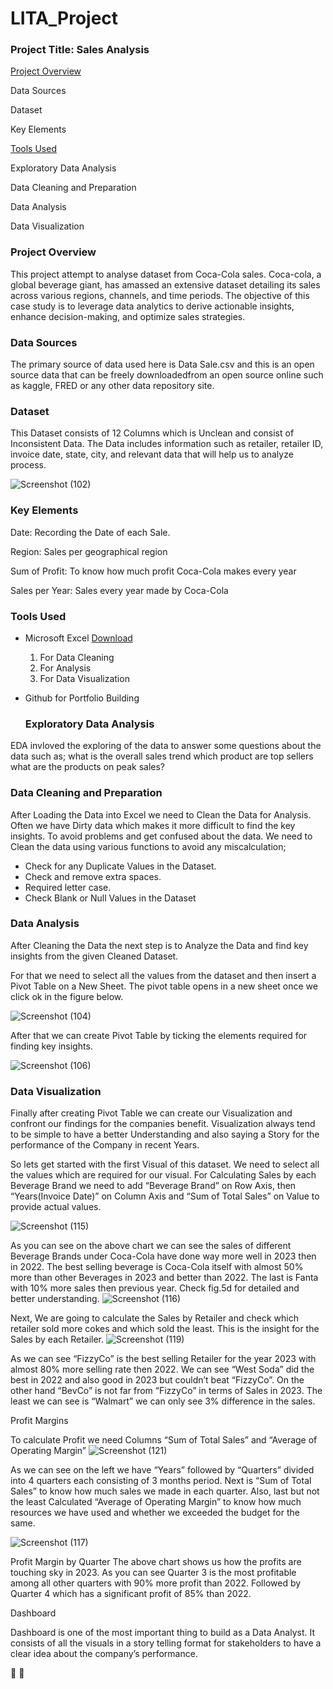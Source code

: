 # LITA_Project
### Project Title: Sales Analysis

[Project Overview](#project.overview)

Data Sources

Dataset

Key Elements

[Tools Used](#tools.used)

Exploratory Data Analysis

Data Cleaning and Preparation

Data Analysis

Data Visualization

### Project Overview
This project attempt to analyse dataset from Coca-Cola sales. Coca-cola, a global beverage giant, has amassed an extensive dataset detailing its sales across various regions, channels, and time periods. The objective of this case study is to leverage data analytics to derive actionable insights, enhance decision-making, and optimize sales strategies.

### Data Sources
The primary source of data used here is Data Sale.csv and this is an open source data that can be freely downloadedfrom an open source online such as kaggle, FRED or any other data repository site. 

### Dataset
This Dataset consists of 12 Columns which is Unclean and consist of Inconsistent Data. The Data includes information such as retailer, retailer ID, invoice date, state, city, and relevant data that will help us to analyze process.

![Screenshot (102)](https://github.com/user-attachments/assets/05767756-c97a-48a0-99cf-b8cdb62ac23c)

### Key Elements

Date: Recording the Date of each Sale.

Region: Sales per geographical region

Sum of Profit: To know how much profit Coca-Cola makes every year

Sales per Year: Sales every year made by Coca-Cola

### Tools Used
- Microsoft Excel [Download](http://www.microsoft.com)
  1. For Data Cleaning
  2. For Analysis
  3. For Data Visualization
- Github for Portfolio Building

  ### Exploratory Data Analysis
EDA invloved the exploring of the data to answer some questions about the data such as;
what is the overall sales trend
which product are top sellers 
what are the products on peak sales?

  ### Data Cleaning and Preparation
After Loading the Data into Excel we need to Clean the Data for Analysis. Often we have Dirty data which makes it more difficult to find the key insights. To avoid problems and get confused about the data. We need to Clean the data using various functions to avoid any miscalculation;
- Check for any Duplicate Values in the Dataset.
- Check and remove extra spaces.
- Required letter case.
- Check Blank or Null Values in the Dataset

### Data Analysis

  After Cleaning the Data the next step is to Analyze the Data and find key insights from the given Cleaned Dataset.

For that we need to select all the values from the dataset and then insert a Pivot Table on a New Sheet. The pivot table opens in a new sheet once we click ok in the figure below.

![Screenshot (104)](https://github.com/user-attachments/assets/90f299e9-3d0f-49b1-9c6b-be9fa96f879b)

After that we can create Pivot Table by ticking the elements required for finding key insights.

![Screenshot (106)](https://github.com/user-attachments/assets/7a42a067-1a86-4770-a93d-d6e4822d366e)

 ### Data Visualization
 Finally after creating Pivot Table we can create our Visualization and confront our findings for the companies benefit. Visualization always tend to be simple to have a better Understanding and also saying a Story for the performance of the Company in recent Years.

So lets get started with the first Visual of this dataset. We need to select all the values which are required for our visual. For Calculating Sales by each Beverage Brand we need to add “Beverage Brand” on Row Axis, then “Years(Invoice Date)” on Column Axis and “Sum of Total Sales” on Value to provide actual values.

![Screenshot (115)](https://github.com/user-attachments/assets/8564928d-f0f4-4560-a0f7-7f1567958426)

As you can see on the above chart we can see the sales of different Beverage Brands under Coca-Cola have done way more well in 2023 then in 2022. The best selling beverage is Coca-Cola itself with almost 50% more than other Beverages in 2023 and better than 2022. The last is Fanta with 10% more sales then previous year. Check fig.5d for detailed and better understanding.
![Screenshot (116)](https://github.com/user-attachments/assets/3052c6ee-0cc0-4a77-ab1b-4ca58c4db744)

Next, We are going to calculate the Sales by Retailer and check which retailer sold more cokes and which sold the least. This is the insight for the Sales by each Retailer.
![Screenshot (119)](https://github.com/user-attachments/assets/fddb40a6-a6b8-4999-9ff7-0b07f97c4e78)


As we can see “FizzyCo” is the best selling Retailer for the year 2023 with almost 80% more selling rate then 2022. We can see “West Soda” did the best in 2022 and also good in 2023 but couldn’t beat “FizzyCo”. On the other hand “BevCo” is not far from “FizzyCo” in terms of Sales in 2023. The least we can see is “Walmart” we can only see 3% difference in the sales.

Profit Margins

To calculate Profit we need Columns “Sum of Total Sales” and “Average of Operating Margin”
![Screenshot (121)](https://github.com/user-attachments/assets/1d48641f-b87c-444f-bc7d-fd517eed727e)

As we can see on the left we have “Years” followed by “Quarters” divided into 4 quarters each consisting of 3 months period. Next is “Sum of Total Sales” to know how much sales we made in each quarter. Also, last but not the least Calculated “Average of Operating Margin” to know how much resources we have used and whether we exceeded the budget for the same.

![Screenshot (117)](https://github.com/user-attachments/assets/a35c188f-97cb-4ae5-bd0e-77d028dd5d1c)

Profit Margin by Quarter
The above chart shows us how the profits are touching sky in 2023. As you can see Quarter 3 is the most profitable among all other quarters with 90% more profit than 2022. Followed by Quarter 4 which has a significant profit of 85% than 2022.

Dashboard

Dashboard is one of the most important thing to build as a Data Analyst. It consists of all the visuals in a story telling format for stakeholders to have a clear idea about the company’s performance.




🥇
🧮

